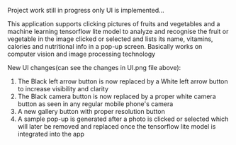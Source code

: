 Project work still in progress only UI is implemented...

This application supports clicking pictures of fruits and vegetables and a machine learning tensorflow lite model
to analyze and recognise the fruit or vegetable in the image clicked or selected and lists its name, vitamins, calories and nutritional info in a pop-up screen.
Basically works on computer vision and image processing technology

New UI changes(can see the changes in UI.png file above):

1) The Black left arrow button is now replaced by a White left arrow button to increase visibility and clarity
2) The Black camera button is now replaced by a proper white camera button as seen in any regular mobile phone's camera
3) A new gallery button with proper resolution button
4) A sample pop-up is generated after a photo is clicked or selected which will later be removed and replaced once the tensorflow lite model is integrated into the app
